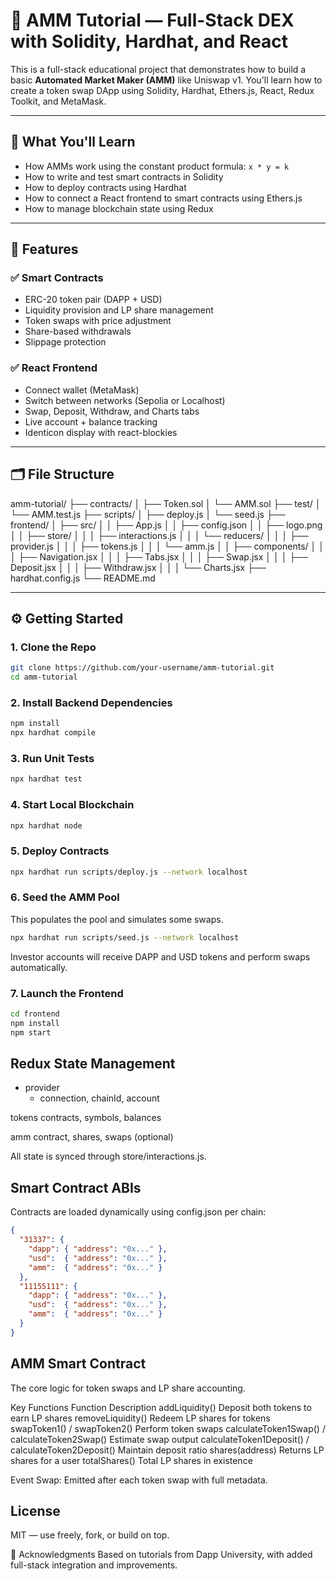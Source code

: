 # 🧪 AMM Tutorial — Full-Stack DEX with Solidity, Hardhat, and React

This is a full-stack educational project that demonstrates how to build a basic **Automated Market Maker (AMM)** like Uniswap v1. You'll learn how to create a token swap DApp using Solidity, Hardhat, Ethers.js, React, Redux Toolkit, and MetaMask.

---

## 🎯 What You'll Learn

- How AMMs work using the constant product formula: `x * y = k`
- How to write and test smart contracts in Solidity
- How to deploy contracts using Hardhat
- How to connect a React frontend to smart contracts using Ethers.js
- How to manage blockchain state using Redux

---

## 🧱 Features

### ✅ Smart Contracts
- ERC-20 token pair (DAPP + USD)
- Liquidity provision and LP share management
- Token swaps with price adjustment
- Share-based withdrawals
- Slippage protection

### ✅ React Frontend
- Connect wallet (MetaMask)
- Switch between networks (Sepolia or Localhost)
- Swap, Deposit, Withdraw, and Charts tabs
- Live account + balance tracking
- Identicon display with react-blockies

---

## 🗂️ File Structure

amm-tutorial/
├── contracts/
│ ├── Token.sol
│ └── AMM.sol
├── test/
│ └── AMM.test.js
├── scripts/
│ ├── deploy.js
│ └── seed.js
├── frontend/
│ ├── src/
│ │ ├── App.js
│ │ ├── config.json
│ │ ├── logo.png
│ │ ├── store/
│ │ │ ├── interactions.js
│ │ │ └── reducers/
│ │ │ ├── provider.js
│ │ │ ├── tokens.js
│ │ │ └── amm.js
│ │ ├── components/
│ │ │ ├── Navigation.jsx
│ │ │ ├── Tabs.jsx
│ │ │ ├── Swap.jsx
│ │ │ ├── Deposit.jsx
│ │ │ ├── Withdraw.jsx
│ │ │ └── Charts.jsx
├── hardhat.config.js
└── README.md

---

## ⚙️ Getting Started

### 1. Clone the Repo
```bash
git clone https://github.com/your-username/amm-tutorial.git
cd amm-tutorial
```
### 2. Install Backend Dependencies
```bash
npm install
npx hardhat compile
```

### 3.  Run Unit Tests
```bash
npx hardhat test
```

### 4. Start Local Blockchain
```bash
npx hardhat node
```

### 5. Deploy Contracts
```bash
npx hardhat run scripts/deploy.js --network localhost
```

### 6. Seed the AMM Pool
This populates the pool and simulates some swaps.
```bash
npx hardhat run scripts/seed.js --network localhost
```
Investor accounts will receive DAPP and USD tokens and perform swaps automatically.

### 7. Launch the Frontend
```bash
cd frontend
npm install
npm start
```

## Redux State Management
- provider
  - connection, chainId, account

tokens
contracts, symbols, balances

amm
contract, shares, swaps (optional)

All state is synced through store/interactions.js.

## Smart Contract ABIs
Contracts are loaded dynamically using config.json per chain:
```json
{
  "31337": {
    "dapp": { "address": "0x..." },
    "usd":  { "address": "0x..." },
    "amm":  { "address": "0x..." }
  },
  "11155111": {
    "dapp": { "address": "0x..." },
    "usd":  { "address": "0x..." },
    "amm":  { "address": "0x..." }
  }
}
```

## AMM Smart Contract
The core logic for token swaps and LP share accounting.

Key Functions
Function	Description
addLiquidity()	Deposit both tokens to earn LP shares
removeLiquidity()	Redeem LP shares for tokens
swapToken1() / swapToken2()	Perform token swaps
calculateToken1Swap() / calculateToken2Swap()	Estimate swap output
calculateToken1Deposit() / calculateToken2Deposit()	Maintain deposit ratio
shares(address)	Returns LP shares for a user
totalShares()	Total LP shares in existence

Event
Swap: Emitted after each token swap with full metadata.

## License
MIT — use freely, fork, or build on top.

🙏 Acknowledgments
Based on tutorials from Dapp University, with added full-stack integration and improvements.



